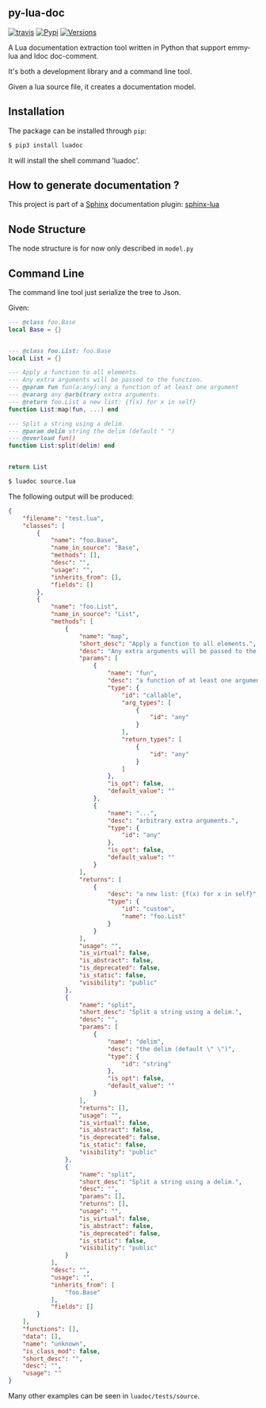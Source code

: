py-lua-doc
----------
[![travis](https://travis-ci.org/boolangery/py-lua-doc.svg?branch=master)](https://travis-ci.org/boolangery/py-lua-doc)
[![Pypi](https://img.shields.io/pypi/v/luadoc.svg)](https://pypi.python.org/pypi/luadoc/)
[![Versions](https://img.shields.io/pypi/pyversions/luadoc.svg)](https://pypi.python.org/pypi/luadoc/)
    

A Lua documentation extraction tool written in Python that support emmy-lua and 
ldoc doc-comment.

It's both a development library and a command line tool.

Given a lua source file, it creates a documentation model.

Installation
------------

The package can be installed through `pip`:

```bash
$ pip3 install luadoc
```

It will install the shell command 'luadoc'.

How to generate documentation ?
-------------------------------

This project is part of a [Sphinx](http://www.sphinx-doc.org/en/master/) documentation plugin: [sphinx-lua](https://github.com/boolangery/sphinx-lua)




Node Structure
--------------

The node structure is for now only described in `model.py`


Command Line
------------

The command line tool just serialize the tree to Json.

Given:

```lua
--- @class foo.Base
local Base = {}


--- @class foo.List: foo.Base
local List = {}

--- Apply a function to all elements.
--- Any extra arguments will be passed to the function.
--- @param fun fun(a:any):any a function of at least one argument
--- @vararg any @arbitrary extra arguments.
--- @return foo.List a new list: {f(x) for x in self}
function List:map(fun, ...) end

--- Split a string using a delim.
--- @param delim string the delim (default " ")
--- @overload fun()
function List:split(delim) end


return List
```

```bash
$ luadoc source.lua
```

The following output will be produced:

```json
{
    "filename": "test.lua",
    "classes": [
        {
            "name": "foo.Base",
            "name_in_source": "Base",
            "methods": [],
            "desc": "",
            "usage": "",
            "inherits_from": [],
            "fields": []
        },
        {
            "name": "foo.List",
            "name_in_source": "List",
            "methods": [
                {
                    "name": "map",
                    "short_desc": "Apply a function to all elements.",
                    "desc": "Any extra arguments will be passed to the function.",
                    "params": [
                        {
                            "name": "fun",
                            "desc": "a function of at least one argument",
                            "type": {
                                "id": "callable",
                                "arg_types": [
                                    {
                                        "id": "any"
                                    }
                                ],
                                "return_types": [
                                    {
                                        "id": "any"
                                    }
                                ]
                            },
                            "is_opt": false,
                            "default_value": ""
                        },
                        {
                            "name": "...",
                            "desc": "arbitrary extra arguments.",
                            "type": {
                                "id": "any"
                            },
                            "is_opt": false,
                            "default_value": ""
                        }
                    ],
                    "returns": [
                        {
                            "desc": "a new list: {f(x) for x in self}",
                            "type": {
                                "id": "custom",
                                "name": "foo.List"
                            }
                        }
                    ],
                    "usage": "",
                    "is_virtual": false,
                    "is_abstract": false,
                    "is_deprecated": false,
                    "is_static": false,
                    "visibility": "public"
                },
                {
                    "name": "split",
                    "short_desc": "Split a string using a delim.",
                    "desc": "",
                    "params": [
                        {
                            "name": "delim",
                            "desc": "the delim (default \" \")",
                            "type": {
                                "id": "string"
                            },
                            "is_opt": false,
                            "default_value": ""
                        }
                    ],
                    "returns": [],
                    "usage": "",
                    "is_virtual": false,
                    "is_abstract": false,
                    "is_deprecated": false,
                    "is_static": false,
                    "visibility": "public"
                },
                {
                    "name": "split",
                    "short_desc": "Split a string using a delim.",
                    "desc": "",
                    "params": [],
                    "returns": [],
                    "usage": "",
                    "is_virtual": false,
                    "is_abstract": false,
                    "is_deprecated": false,
                    "is_static": false,
                    "visibility": "public"
                }
            ],
            "desc": "",
            "usage": "",
            "inherits_from": [
                "foo.Base"
            ],
            "fields": []
        }
    ],
    "functions": [],
    "data": [],
    "name": "unknown",
    "is_class_mod": false,
    "short_desc": "",
    "desc": "",
    "usage": ""
}
```

Many other examples can be seen in `luadoc/tests/source`.
